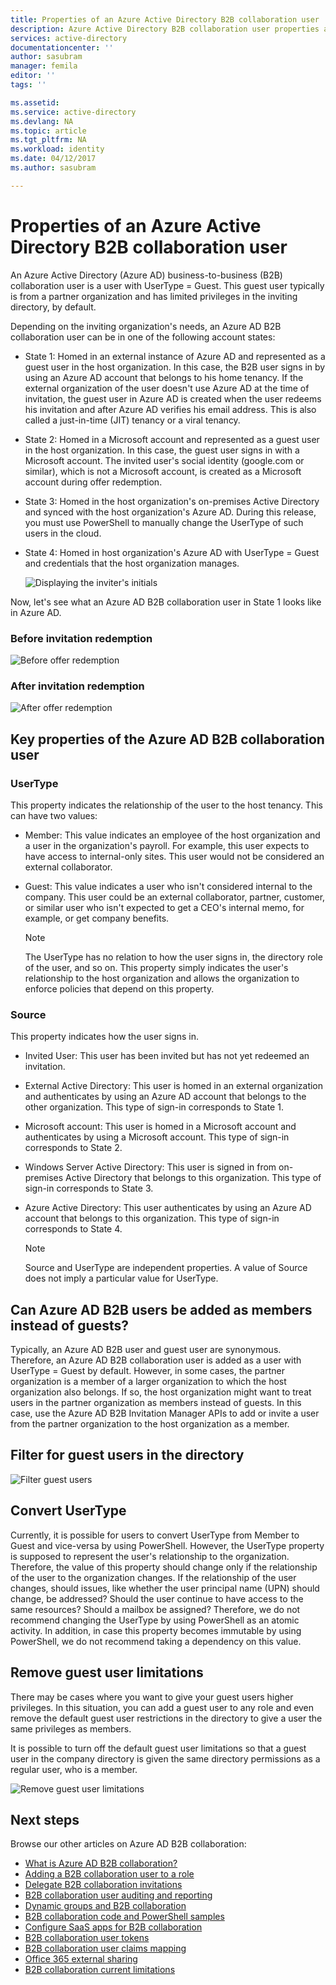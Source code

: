 ```yaml
---
title: Properties of an Azure Active Directory B2B collaboration user | Microsoft Docs
description: Azure Active Directory B2B collaboration user properties are configurable
services: active-directory
documentationcenter: ''
author: sasubram
manager: femila
editor: ''
tags: ''

ms.assetid:
ms.service: active-directory
ms.devlang: NA
ms.topic: article
ms.tgt_pltfrm: NA
ms.workload: identity
ms.date: 04/12/2017
ms.author: sasubram

---
```


# Properties of an Azure Active Directory B2B collaboration user

An Azure Active Directory (Azure AD) business-to-business (B2B) collaboration user is a user with UserType = Guest. This guest user typically is from a partner organization and has limited privileges in the inviting directory, by default.

Depending on the inviting organization's needs, an Azure AD B2B collaboration user can be in one of the following account states:

- State 1: Homed in an external instance of Azure AD and represented as a guest user in the host organization. In this case, the B2B user signs in by using an Azure AD account that belongs to his home tenancy. If the external organization of the user doesn't use Azure AD at the time of invitation, the guest user in Azure AD is created when the user redeems his invitation and after Azure AD verifies his email address. This is also called a just-in-time (JIT) tenancy or a viral tenancy.

- State 2: Homed in a Microsoft account and represented as a guest user in the host organization. In this case, the guest user signs in with a Microsoft account. The invited user's social identity (google.com or similar), which is not a Microsoft account, is created as a Microsoft account during offer redemption.

- State 3: Homed in the host organization's on-premises Active Directory and synced with the host organization's Azure AD. During this release, you must use PowerShell to manually change the UserType of such users in the cloud.

- State 4: Homed in host organization's Azure AD with UserType = Guest and credentials that the host organization manages.

  ![Displaying the inviter's initials](media/active-directory-b2b-user-properties/redemption-diagram.png)


Now, let's see what an Azure AD B2B collaboration user in State 1 looks like in Azure AD.

### Before invitation redemption

![Before offer redemption](media/active-directory-b2b-user-properties/before-redemption.png)

### After invitation redemption

![After offer redemption](media/active-directory-b2b-user-properties/after-redemption.png)

## Key properties of the Azure AD B2B collaboration user
### UserType
This property indicates the relationship of the user to the host tenancy. This can have two values:
- Member: This value indicates an employee of the host organization and a user in the organization's payroll. For example, this user expects to have access to internal-only sites. This user would not be considered an external collaborator.

- Guest: This value indicates a user who isn't considered internal to the company. This user could be an external collaborator, partner, customer, or similar user who isn't expected to get a CEO's internal memo, for example, or get company benefits.

  > [!NOTE]
  > The UserType has no relation to how the user signs in, the directory role of the user, and so on. This property simply indicates the user's relationship to the host organization and allows the organization to enforce policies that depend on this property.

### Source
This property indicates how the user signs in.

- Invited User: This user has been invited but has not yet redeemed an invitation.

- External Active Directory: This user is homed in an external organization and authenticates by using an Azure AD account that belongs to the other organization. This type of sign-in corresponds to State 1.

- Microsoft account: This user is homed in a Microsoft account and authenticates by using a Microsoft account. This type of sign-in corresponds to State 2.

- Windows Server Active Directory: This user is signed in from on-premises Active Directory that belongs to this organization. This type of sign-in corresponds to State 3.

- Azure Active Directory: This user authenticates by using an Azure AD account that belongs to this organization. This type of sign-in corresponds to State 4.
  > [!NOTE]
  > Source and UserType are independent properties. A value of Source does not imply a particular value for UserType.

## Can Azure AD B2B users be added as members instead of guests?
Typically, an Azure AD B2B user and guest user are synonymous. Therefore, an Azure AD B2B collaboration user is added as a user with UserType = Guest by default. However, in some cases, the partner organization is a member of a larger organization to which the host organization also belongs. If so, the host organization might want to treat users in the partner organization as members instead of guests. In this case, use the Azure AD B2B Invitation Manager APIs to add or invite a user from the partner organization to the host organization as a member.

## Filter for guest users in the directory

![Filter guest users](media/active-directory-b2b-user-properties/filter-guest-users.png)

## Convert UserType
Currently, it is possible for users to convert UserType from Member to Guest and vice-versa by using PowerShell. However, the UserType property is supposed to represent the user's relationship to the organization. Therefore, the value of this property should change only if the relationship of the user to the organization changes. If the relationship of the user changes, should issues, like whether the user principal name (UPN) should change, be addressed? Should the user continue to have access to the same resources? Should a mailbox be assigned? Therefore, we do not recommend changing the UserType by using PowerShell as an atomic activity. In addition, in case this property becomes immutable by using PowerShell, we do not recommend taking a dependency on this value.

## Remove guest user limitations
There may be cases where you want to give your guest users higher privileges. In this situation, you can add a guest user to any role and even remove the default guest user restrictions in the directory to give a user the same privileges as members.

It is possible to turn off the default guest user limitations so that a guest user in the company directory is given the same directory permissions as a regular user, who is a member.

![Remove guest user limitations](media/active-directory-b2b-user-properties/remove-guest-limitations.png)

## Next steps

Browse our other articles on Azure AD B2B collaboration:

* [What is Azure AD B2B collaboration?](active-directory-b2b-what-is-azure-ad-b2b.md)
* [Adding a B2B collaboration user to a role](active-directory-b2b-add-guest-to-role.md)
* [Delegate B2B collaboration invitations](active-directory-b2b-delegate-invitations.md)
* [B2B collaboration user auditing and reporting](active-directory-b2b-auditing-and-reporting.md)
* [Dynamic groups and B2B collaboration](active-directory-b2b-dynamic-groups.md)
* [B2B collaboration code and PowerShell samples](active-directory-b2b-code-samples.md)
* [Configure SaaS apps for B2B collaboration](active-directory-b2b-configure-saas-apps.md)
* [B2B collaboration user tokens](active-directory-b2b-user-token.md)
* [B2B collaboration user claims mapping](active-directory-b2b-claims-mapping.md)
* [Office 365 external sharing](active-directory-b2b-o365-external-user.md)
* [B2B collaboration current limitations](active-directory-b2b-current-limitations.md)
